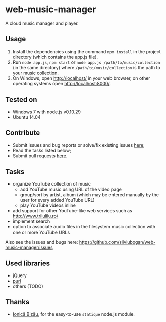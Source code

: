 web-music-manager
=================

A cloud music manager and player.


Usage
-----

1. Install the dependencies using the command `npm install` in the project directory (which contains the app.js file).
2. Run `node app.js`, `npm start` or `node app.js /path/to/music/collection` (in the same directory) where `/path/to/music/collection` is the path to your music collection.
3. On Windows, open [http://localhost/](http://localhost/) in your web browser, on other operating systems open [http://localhost:8000/](http://localhost:8000/).


Tested on
---------

- Windows 7 with node.js v0.10.29
- Ubuntu 14.04


Contribute
----------

- Submit issues and bug reports or solve/fix existing issues [here](https://github.com/silviubogan/web-music-manager/issues);
- Read the tasks listed below;
- Submit pull requests [here](https://github.com/silviubogan/web-music-manager/pulls).

Tasks
-----

- organize YouTube collection of music
    - add YouTube music using URL of the video page
    - group/sort by artist, album (which may be entered manually by the user for every added YouTube URL)
    - play YouTube videos inline
- add support for other YouTube-like web services such as http://www.trilulilu.ro/
- implement search
- option to associate audio files in the filesystem music collection with one or more YouTube URLs

Also see the issues and bugs here: https://github.com/silviubogan/web-music-manager/issues


Used libraries
--------------
* jQuery
* [purl](https://github.com/allmarkedup/purl)
* others (TODO)


Thanks
------

- [Ionică Bizău](https://github.com/IonicaBizau), for the easy-to-use `statique` node.js module.

